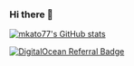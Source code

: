 ### Hi there 👋

[![mkato77's GitHub stats](https://github-readme-stats.vercel.app/api?username=mkato77&count_private=true)](https://github.com/anuraghazra/github-readme-stats)

[![DigitalOcean Referral Badge](https://web-platforms.sfo2.digitaloceanspaces.com/WWW/Badge%202.svg)](https://www.digitalocean.com/?refcode=36861b5e9812&utm_campaign=Referral_Invite&utm_medium=Referral_Program&utm_source=badge)

<!--
**mkato77/mkato77** is a ✨ _special_ ✨ repository because its `README.md` (this file) appears on your GitHub profile.
### Hi there 👋

[![Anurag's GitHub stats](https://github-readme-stats.vercel.app/api?username=kkbpc&count_private=true)](https://github.com/anuraghazra/github-readme-stats)
Here are some ideas to get you started:

- 🔭 I’m currently working on ...
- 🌱 I’m currently learning ...
- 👯 I’m looking to collaborate on ...
- 🤔 I’m looking for help with ...
- 💬 Ask me about ...
- 📫 How to reach me: ...
- 😄 Pronouns: ...
- ⚡ Fun fact: ...
-->
